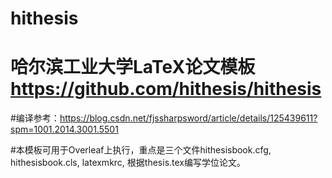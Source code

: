 # hithesis
# 哈尔滨工业大学LaTeX论文模板 https://github.com/hithesis/hithesis

#编译参考：https://blog.csdn.net/fjssharpsword/article/details/125439611?spm=1001.2014.3001.5501

#本模板可用于Overleaf上执行，重点是三个文件hithesisbook.cfg, hithesisbook.cls, latexmkrc, 根据thesis.tex编写学位论文。
